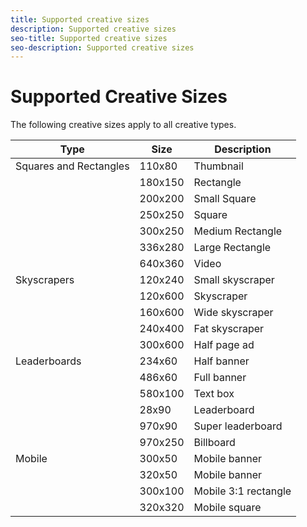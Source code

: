 ```yaml
---
title: Supported creative sizes
description: Supported creative sizes
seo-title: Supported creative sizes
seo-description: Supported creative sizes
---
```


# Supported Creative Sizes

The following creative sizes apply to all creative types.

| Type                   | Size    | Description          |
| ---------------------- | ------- | -------------------- |
| Squares and Rectangles | 110x80  | Thumbnail            |
|                        | 180x150 | Rectangle            |
|                        | 200x200 | Small Square         |
|                        | 250x250 | Square               |
|                        | 300x250 | Medium Rectangle     |
|                        | 336x280 | Large Rectangle      |
|                        | 640x360 | Video                |
| Skyscrapers            | 120x240 | Small skyscraper     |
|                        | 120x600 | Skyscraper           |
|                        | 160x600 | Wide skyscraper      |
|                        | 240x400 | Fat skyscraper       |
|                        | 300x600 | Half page ad         |
| Leaderboards           | 234x60  | Half banner          |
|                        | 486x60  | Full banner          |
|                        | 580x100 | Text box             |
|                        | 28x90   | Leaderboard          |
|                        | 970x90  | Super leaderboard    |
|                        | 970x250 | Billboard            |
| Mobile                 | 300x50  | Mobile banner        |
|                        | 320x50  | Mobile banner        |
|                        | 300x100 | Mobile 3:1 rectangle |
|                        | 320x320 | Mobile square        |